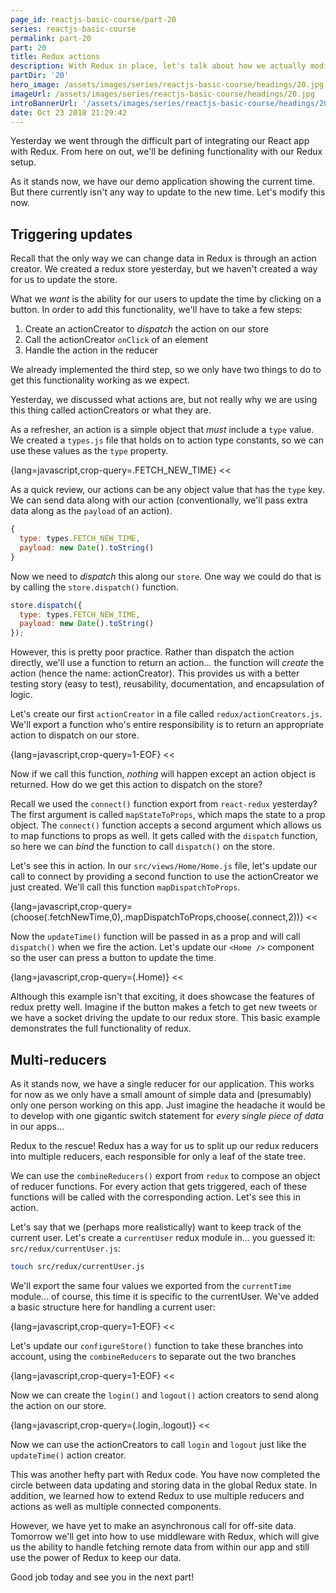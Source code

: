 ```yaml
---
page_id: reactjs-basic-course/part-20
series: reactjs-basic-course
permalink: part-20
part: 20
title: Redux actions
description: With Redux in place, let's talk about how we actually modify the Redux state from within our applications.
partDir: '20'
hero_image: /assets/images/series/reactjs-basic-course/headings/20.jpg
imageUrl: /assets/images/series/reactjs-basic-course/headings/20.jpg
introBannerUrl: '/assets/images/series/reactjs-basic-course/headings/20_wide.jpg'
date: Oct 23 2018 21:29:42
---
```


Yesterday we went through the difficult part of integrating our React app with Redux. From here on out, we'll be defining functionality with our Redux setup.

As it stands now, we have our demo application showing the current time. But there currently isn't any way to update to the new time. Let's modify this now.

## Triggering updates

Recall that the only way we can change data in Redux is through an action creator. We created a redux store yesterday, but we haven't created a way for us to update the store.

<div id="demo1"></div>

What we _want_ is the ability for our users to update the time by clicking on a button. In order to add this functionality, we'll have to take a few steps:

1. Create an actionCreator to _dispatch_ the action on our store
2. Call the actionCreator `onClick` of an element
3. Handle the action in the reducer

We already implemented the third step, so we only have two things to do to get this functionality working as we expect.

Yesterday, we discussed what actions are, but not really why we are using this thing called actionCreators or what they are.

As a refresher, an action is a simple object that _must_ include a `type` value. We created a `types.js` file that holds on to action type constants, so we can use these values as the `type` property.

{lang=javascript,crop-query=.FETCH_NEW_TIME}
<<[](./redux/types.js)

As a quick review, our actions can be any object value that has the `type` key. We can send data along with our action (conventionally, we'll pass extra data along as the `payload` of an action).

```javascript
{
  type: types.FETCH_NEW_TIME,
  payload: new Date().toString()
}
```

Now we need to _dispatch_ this along our `store`. One way we could do that is by calling the `store.dispatch()` function.

```javascript
store.dispatch({
  type: types.FETCH_NEW_TIME,
  payload: new Date().toString()
});
```

However, this is pretty poor practice. Rather than dispatch the action directly, we'll use a function to return an action... the function will _create_ the action (hence the name: actionCreator). This provides us with a better testing story (easy to test), reusability, documentation, and encapsulation of logic.

Let's create our first `actionCreator` in a file called `redux/actionCreators.js`. We'll export a function who's entire responsibility is to return an appropriate action to dispatch on our store.

{lang=javascript,crop-query=1-EOF}
<<[](redux/actionCreators.js)

Now if we call this function, _nothing_ will happen except an action object is returned. How do we get this action to dispatch on the store?

Recall we used the `connect()` function export from `react-redux` yesterday? The first argument is called `mapStateToProps`, which maps the state to a prop object. The `connect()` function accepts a second argument which allows us to map functions to props as well. It gets called with the `dispatch` function, so here we can _bind_ the function to call `dispatch()` on the store.

Let's see this in action. In our `src/views/Home/Home.js` file, let's update our call to connect by providing a second function to use the actionCreator we just created. We'll call this function `mapDispatchToProps`.

{lang=javascript,crop-query=(choose(.fetchNewTime,0),.mapDispatchToProps,choose(.connect,2))}
<<[](views/Home/Home.js)

Now the `updateTime()` function will be passed in as a prop and will call `dispatch()` when we fire the action. Let's update our `<Home />` component so the user can press a button to update the time.

{lang=javascript,crop-query=(.Home)}
<<[](views/Home/Home.js)

<div id="demo2" class="demo"></div>

Although this example isn't that exciting, it does showcase the features of redux pretty well. Imagine if the button makes a fetch to get new tweets or we have a socket driving the update to our redux store. This basic example demonstrates the full functionality of redux.

<div id="demo2"></div>

## Multi-reducers

As it stands now, we have a single reducer for our application. This works for now as we only have a small amount of simple data and (presumably) only one person working on this app. Just imagine the headache it would be to develop with one gigantic switch statement for _every single piece of data_ in our apps...

Redux to the rescue! Redux has a way for us to split up our redux reducers into multiple reducers, each responsible for only a leaf of the state tree.

We can use the `combineReducers()` export from `redux` to compose an object of reducer functions. For every action that gets triggered, each of these functions will be called with the corresponding action. Let's see this in action.

Let's say that we (perhaps more realistically) want to keep track of the current user. Let's create a `currentUser` redux module in... you guessed it: `src/redux/currentUser.js`:

```bash
touch src/redux/currentUser.js
```

We'll export the same four values we exported from the `currentTime` module... of course, this time it is specific to the currentUser. We've added a basic structure here for handling a current user:

{lang=javascript,crop-query=1-EOF}
<<[](redux/currentUser.js)

Let's update our `configureStore()` function to take these branches into account, using the `combineReducers` to separate out the two branches

{lang=javascript,crop-query=1-EOF}
<<[](redux/configureStore.js)

Now we can create the `login()` and `logout()` action creators to send along the action on our store.

{lang=javascript,crop-query=(.login,.logout)}
<<[](redux/actionCreators.js)

Now we can use the actionCreators to call `login` and `logout` just like the `updateTime()` action creator.

This was another hefty part with Redux code. You have now completed the circle between data updating and storing data in the global Redux state. In addition, we learned how to extend Redux to use multiple reducers and actions as well as multiple connected components.

However, we have yet to make an asynchronous call for off-site data. Tomorrow we'll get into how to use middleware with Redux, which will give us the ability to handle fetching remote data from within our app and still use the power of Redux to keep our data.

Good job today and see you in the next part!
